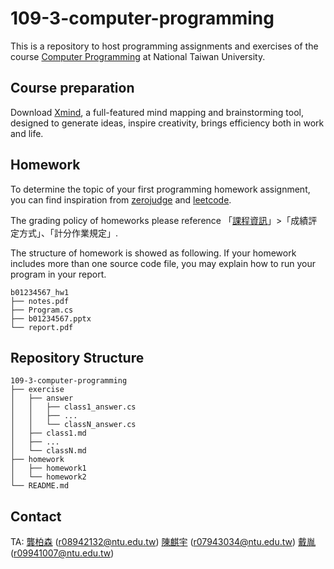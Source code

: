 # 109-3-computer-programming

This is a repository to host programming assignments and exercises of the course [Computer Programming](https://cool.ntu.edu.tw/courses/6963) at National Taiwan University.

## Course preparation

Download [Xmind](https://www.xmind.net/), a full-featured mind mapping and brainstorming tool, designed to generate ideas, inspire creativity, brings efficiency both in work and life.

## Homework

To determine the topic of your first programming homework assignment, you can find inspiration from [zerojudge](https://zerojudge.tw/Problems?tabid=CONTEST#tab01) and [leetcode](https://leetcode.com/problemset/all/?difficulty=Easy). 

The grading policy of homeworks please reference 「[課程資訊](https://cool.ntu.edu.tw/courses/6963/assignments/syllabus)」>「成績評定方式」、「計分作業規定」. 

The structure of homework is showed as following. If your homework includes more than one source code file, you may explain how to run your program in your report.

```
b01234567_hw1
├── notes.pdf
├── Program.cs
├── b01234567.pptx
└── report.pdf
```

## Repository Structure
```
109-3-computer-programming
├── exercise
│   ├── answer
│   │   ├── class1_answer.cs
│   │   ├── ...
│   │   └── classN_answer.cs
│   ├── class1.md
│   ├── ...
│   └── classN.md
├── homework
│   ├── homework1
│   └── homework2
└── README.md

```

## Contact
TA: 
[龔柏森](https://www.facebook.com/GongBoSen) (r08942132@ntu.edu.tw)
[陳麒宇](https://www.facebook.com/profile.php?id=100001955102682) (r07943034@ntu.edu.tw)
[戴胤](https://www.facebook.com/profile.php?id=100021666273355) (r09941007@ntu.edu.tw)
